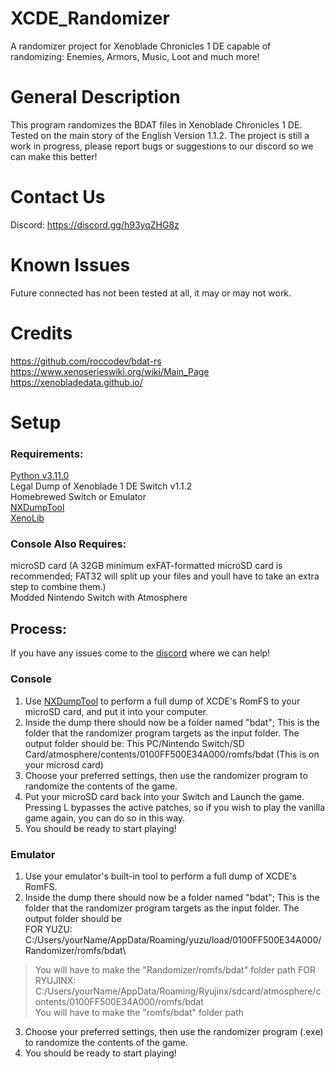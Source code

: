 # XCDE_Randomizer
A randomizer project for Xenoblade Chronicles 1 DE capable of randomizing: Enemies, Armors, Music, Loot and much more!


# General Description
This program randomizes the BDAT files in Xenoblade Chronicles 1 DE. Tested on the main story of the English Version 1.1.2. The project is still a work in progress, please report bugs or suggestions to our discord so we can make this better!

# Contact Us
Discord: https://discord.gg/h93yqZHG8z

# Known Issues
Future connected has not been tested at all, it may or may not work.


# Credits
https://github.com/roccodev/bdat-rs \
https://www.xenoserieswiki.org/wiki/Main_Page \
https://xenobladedata.github.io/

# Setup

### Requirements:
[Python v3.11.0](https://www.python.org/downloads/release/python-3110/)\
Legal Dump of Xenoblade 1 DE Switch v1.1.2\
Homebrewed Switch or Emulator\
[NXDumpTool](https://github.com/DarkMatterCore/nxdumptool)\
[XenoLib](https://github.com/PredatorCZ/XenoLib/)

### Console Also Requires:
microSD card (A 32GB minimum exFAT-formatted microSD card is recommended; FAT32 will split up your files and youll have to take an extra step to combine them.)\
Modded Nintendo Switch with Atmosphere


## Process:
If you have any issues come to the [discord](https://discord.gg/h93yqZHG8z) where we can help!

### Console
1. Use [NXDumpTool](https://github.com/DarkMatterCore/nxdumptool) to perform a full dump of XCDE's RomFS to your microSD card, and put it into your computer.
2. Inside the dump there should now be a folder named "bdat"; This is the folder that the randomizer program targets as the input folder. The output folder should be: This PC/Nintendo Switch/SD Card/atmosphere/contents/0100FF500E34A000/romfs/bdat (This is on your microsd card)
3. Choose your preferred settings, then use the randomizer program to randomize the contents of the game.
4. Put your microSD card back into your Switch and Launch the game. Pressing L bypasses the active patches, so if you wish to play the vanilla game again, you can do so in this way.
5. You should be ready to start playing!


### Emulator
1. Use your emulator's built-in tool to perform a full dump of XCDE's RomFS.
2. Inside the dump there should now be a folder named "bdat"; This is the folder that the randomizer program targets as the input folder. The output folder should be\
FOR YUZU: C:/Users/yourName/AppData/Roaming/yuzu/load/0100FF500E34A000/Randomizer/romfs/bdat\
> You will have to make the "Randomizer/romfs/bdat" folder path
FOR RYUJINX: C:/Users/yourName/AppData/Roaming/Ryujinx/sdcard/atmosphere/contents/0100FF500E34A000/romfs/bdat\
> You will have to make the "romfs/bdat" folder path
3. Choose your preferred settings, then use the randomizer program (.exe) to randomize the contents of the game.
4. You should be ready to start playing!



